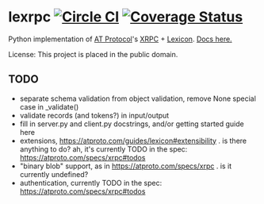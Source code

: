 lexrpc [![Circle CI](https://circleci.com/gh/snarfed/lexrpc.svg?style=svg)](https://circleci.com/gh/snarfed/lexrpc) [![Coverage Status](https://coveralls.io/repos/github/snarfed/lexrpc/badge.svg?branch=main)](https://coveralls.io/github/snarfed/lexrpc?branch=master)
===

Python implementation of [AT Protocol](https://atproto.com/)'s [XRPC](https://atproto.com/specs/xrpc) + [Lexicon](https://atproto.com/guides/lexicon). [Docs here.](https://lexrpc.readthedocs.io/)

License: This project is placed in the public domain.

## TODO
* separate schema validation from object validation, remove None special case in _validate()
* validate records (and tokens?) in input/output
* fill in server.py and client.py docstrings, and/or getting started guide here
* extensions, https://atproto.com/guides/lexicon#extensibility . is there anything to do? ah, it's currently TODO in the spec: https://atproto.com/specs/xrpc#todos
* "binary blob" support, as in https://atproto.com/specs/xrpc . is it currently undefined?
* authentication, currently TODO in the spec: https://atproto.com/specs/xrpc#todos
